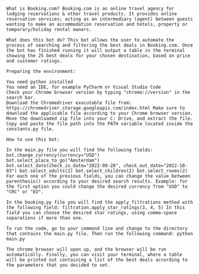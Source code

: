 

    What is Booking.com? Booking.com is an online travel agency for lodging reservations & other travel products. It provides online reservation services; acting as an intermediary (agent) between guests wanting to make an accommodation reservation and hotels, property or temporary/holiday rental owners.

    What does this bot do? This bot allows the user to automate the process of searching and filtering the best deals in Booking.com. Once the bot has finished running it will output a table in the terminal showing the 25 best deals for your chosen destination, based on price and customer ratings.

    Preparing the environment:

    You need python installed
    You need an IDE, for example PyCharm or Visual Studio Code
    Check your Chrome browser version by typing "chrome://version" in the search bar.
    Download the Chromedriver executable file from: https://chromedriver.storage.googleapis.com/index.html Make sure to download the applicable file according to your Chrome browser version.
    Move the downloaded zip file into your C: Drive, and extract the file.
    Copy and paste the file path into the PATH variable located inside the constants.py file.

    How to use this bot:

    In the main.py file you will find the following fields: bot.change_currency(currency="USD") bot.select_place_to_go("Amsterdam") bot.select_date(check_in_date="2022-09-28", check_out_date="2022-10-03") bot.select_adults(2) bot.select_children(2) bot.select_rooms(2) For each one of the previous fields, you can change the value between parenthesis() according to your desired search results. Example: for the first option you could change the desired currency from "USD" to "CRC" or "EU".

    In the booking.py file you will find the apply_filtrations method with the following field: filtration.apply_star_ratings(3, 4, 5) In this field you can choose the desired star ratings, using comma-space separations if more than one.

    To run the code, go to your command line and change to the directory that contains the main.py file. Then run the following command: python main.py

    The chrome browser will open up, and the browser will be run automatically. Finally, you can visit your terminal, where a table will be printed out containing a list of the best deals according to the parameters that you decided to set.



